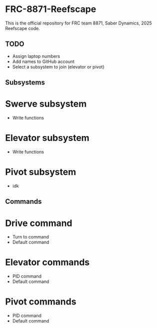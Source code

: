 ﻿# FRC-8871-Reefscape
This is the official repository for FRC team 8871, Saber Dynamics, 2025 Reefscape code.

## TODO

- Assign laptop numbers
- Add names to GitHub account
- Select a subsystem to join (elevator or pivot)

## Subsystems
# Swerve subsystem
- Write functions
# Elevator subsystem
- Write functions
# Pivot subsystem
- idk

## Commands
# Drive command
- Turn to command
- Default command
# Elevator commands
- PID command
- Default command
# Pivot commands
- PID command
- Default command

  
